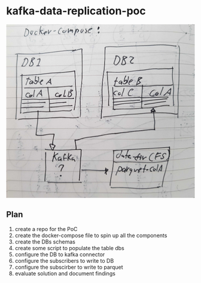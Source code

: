 # kafka-data-replication-poc

![poc-arch](docs/poc-arch.jpeg)

## Plan

1. create a repo for the PoC
2. create the docker-compose file to spin up all the components
3. create the DBs schemas
4. create some script to populate the table dbs
5. configure the DB to kafka connector
6. configure the subscribers to write to DB
7. configure the subscirber to write to parquet
8. evaluate solution and document findings

